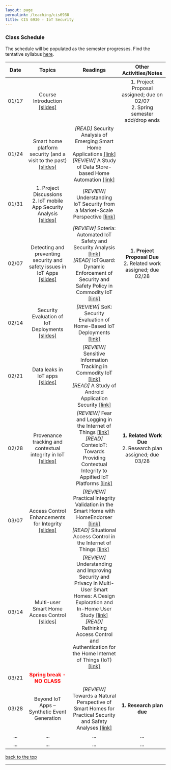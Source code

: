 ```yaml
---
layout: page
permalink: /teaching/cis6930
title: CIS 6930 - IoT Security
---
```


### Class Schedule

<p>The schedule will be populated as the semester progresses. Find the tentative syllabus <a href="/assets/cis6930/cis6930-syllabus.pdf">here</a>.</p>
<p></p>
<p></p>
<table class="table-schedule">
  <thead>
    <tr>
      <th style="text-align: center">Date</th>
      <th style="text-align: center">Topics</th>
      <th style="text-align: center">Readings</th>
      <th style="text-align: center">Other Activities/Notes</th>
    </tr>
  </thead>
  <tbody>
    <tr>
      <td style="text-align: center">01/17</td>
      <td style="text-align: center">Course Introduction <a href="/assets/cis6930/class_slides/lec01_intro_iotsec.pdf">[slides]</a></td>
      <td style="text-align: center"> </td>
      <td style="text-align: center"> 1. Project Proposal assigned; due on 02/07  <br /> 2.	Spring semester add/drop ends</td>
    </tr>
    <tr>
      <td style="text-align: center">01/24</td>
      <td style="text-align: center">Smart home platform security (and a visit to the past) <a href="/assets/cis6930/class_slides/lec02_intro-to-sec-and-crypto.pdf">[slides]</a></td>
      <td style="text-align: center"> <em>[READ]</em> Security Analysis of Emerging Smart Home Applications <a href="http://iotsecurity.eecs.umich.edu/img/Fernandes_SmartThingsSP16.pdf" target="_blank">[link]</a> <br/> <em>[REVIEW]</em> A Study of Data Store-based Home Automation <a href="https://kaushalkafle.com/assets/conference/kafle-codaspy19.pdf" target="_blank">[link] </a>
      </td>
      <td style="text-align: center"> </td>
    </tr>
    <tr>
      <td style="text-align: center">01/31</td>
      <td style="text-align: center">1. Project Discussions <br/> 2. IoT mobile App Security Analysis <a href="/assets/cis6930/class_slides/lec03_crypto_continued.pdf">[slides]</a> </td>
      <td style="text-align: center"> <em>[REVIEW]</em> Understanding IoT Security from a Market-Scale Perspective <a href="https://kaushalkafle.com/assets/conference/manandhar-ccs22.pdf" target="_blank">[link]</a>
      </td>
      <td style="text-align: center"> </td>
    </tr>
    <tr>
      <td style="text-align: center">02/07</td>
      <td style="text-align: center">Detecting and preventing security and safety issues in IoT Apps <a href="/assets/cis6930/class_slides/lec04_crypto_continued.pdf">[slides]</a> </td>
      <td style="text-align: center"> <em>[REVIEW]</em> Soteria: Automated IoT Safety and Security Analysis <a href="https://beerkay.github.io/papers/Berkay2018SoteriaUSENIXATC.pdf" target="_blank">[link]</a> <br/> <em>[READ]</em> IoTGuard: Dynamic Enforcement of Security and Safety Policy in Commodity IoT <a href="https://www.ndss-symposium.org/wp-content/uploads/2019/02/ndss2019_07A-1_Celik_paper.pdf" target="_blank">[link]</a>
      </td>
      <td style="text-align: center"> <strong>1. Project Proposal Due</strong> <br/> 2. Related work assigned; due 02/28</td>
    </tr>
    <tr>
      <td style="text-align: center">02/14</td>
      <td style="text-align: center">Security Evaluation of IoT Deployments <a href="/assets/cis6930/class_slides/lec05_ssl.pdf">[slides]</a> </td>
      <td style="text-align: center"> <em>[REVIEW]</em> SoK: Security Evaluation of Home-Based IoT Deployments <a href="https://astrolavos.gatech.edu/articles/sok_sp19.pdf" target="_blank">[link]</a>
      </td>
      <td style="text-align: center"></td>
    </tr>
    <tr>
      <td style="text-align: center">02/21</td>
      <td style="text-align: center">Data leaks in IoT apps <a href="/assets/cis6930/class_slides/lec06_access_control.pdf">[slides]</a></td>
      <td style="text-align: center"> <em>[REVIEW]</em> Sensitive Information Tracking in Commodity IoT <a href="https://www.usenix.org/system/files/conference/usenixsecurity18/sec18-celik.pdf" target="_blank">[link]</a> <br/> <em>[READ]</em> A Study of Android Application Security <a href="http://www.enck.org/pubs/enck-sec11.pdf" target="_blank">[link]</a>
      </td>
      <td style="text-align: center"></td>
    </tr>
    <tr>
      <td style="text-align: center">02/28</td>
      <td style="text-align: center">Provenance tracking and contextual integrity in IoT <a href="/assets/cis6930/class_slides/lec07_access_control.pdf">[slides]</a> </td>
      <td style="text-align: center"> <em>[REVIEW]</em> Fear and Logging in the Internet of Things <a href="http://seclab.illinois.edu/wp-content/uploads/2017/12/wang2018fear.pdf" target="_blank">[link]</a> <br/> <em>[READ]</em> ContexIoT: Towards Providing Contextual Integrity to Appified IoT Platforms <a href="https://iotsecurity.engin.umich.edu/wp-content/uploads/sites/396/2018/06/contexiot_ndss17.pdf" target="_blank">[link]</a>
      </td>
      <td style="text-align: center"><strong>1. Related Work Due</strong> <br/> 2. Research plan assigned; due 03/28</td>
    </tr>
    <tr>
      <td style="text-align: center">03/07</td>
      <td style="text-align: center">Access Control Enhancements for Integrity <a href="/assets/cis6930/class_slides/lec08_user_auth.pdf">[slides]</a></td>
      <td style="text-align: center"> <em>[REVIEW]</em> Practical Integrity Validation in the Smart Home with HomeEndorser <a href="https://kaushalkafle.com/assets/conference/kafle-wisec24.pdf" target="_blank">[link]</a> <br/> <em>[READ]</em> Situational Access Control in the Internet of Things <a href="https://cs.uwaterloo.ca/~yaafer/teaching/papers/shmat_ccs18.pdf" target="_blank">[link]</a>
      </td>
      <td style="text-align: center"></td>
    </tr>
    <tr>
      <td style="text-align: center">03/14</td>
      <td style="text-align: center">Multi-user Smart Home Access Control <a href="/assets/cis6930/class_slides/lec09_auth_protocols.pdf">[slides]</a></td>
      <td style="text-align: center"> <em>[REVIEW]</em> Understanding and Improving Security and Privacy in Multi-User Smart Homes: A Design Exploration and In-Home User Study <a href="https://www.usenix.org/system/files/sec19-zeng.pdf" target="_blank">[link]</a> <br/> <em>[READ]</em> Rethinking Access Control and Authentication for the Home Internet of Things (IoT) <a href="https://www.usenix.org/system/files/conference/usenixsecurity18/sec18-he.pdf" target="_blank">[link]</a>
      </td>
      <td style="text-align: center"></td>
    </tr>
    <tr>
      <td style="text-align: center">03/21</td>
      <td style="text-align: center; color: red"> <strong>Spring break - NO CLASS </strong></td>
      <td style="text-align: center"> 
      </td>
      <td style="text-align: center"></td>
    </tr>
    <tr>
      <td style="text-align: center">03/28</td>
      <td style="text-align: center">Beyond IoT Apps – Synthetic Event Generation </td>
      <td style="text-align: center"> <em>[REVIEW]</em> Towards a Natural Perspective of Smart Homes for Practical Security and Safety Analyses <a href="https://kaushalkafle.com/assets/conference/manandhar-oakland20.pdf" target="_blank">[link]</a>
      </td>
      <td style="text-align: center"><strong>1. Research plan due</strong></td>
    </tr>
    <tr>
      <td style="text-align: center">...</td>
      <td style="text-align: center">... </td>
      <td style="text-align: center"> ...
      </td>
      <td style="text-align: center">...</td>
    </tr>
    <tr>
      <td style="text-align: center">...</td>
      <td style="text-align: center">... </td>
      <td style="text-align: center"> ...
      </td>
      <td style="text-align: center">...</td>
    </tr>

</tbody>
</table>
<!-- Common Links for the schedule -->
<!-- Ross Anderson book-->

<p><a href="#top">back to the top</a></p>
<hr />
<p> </p>